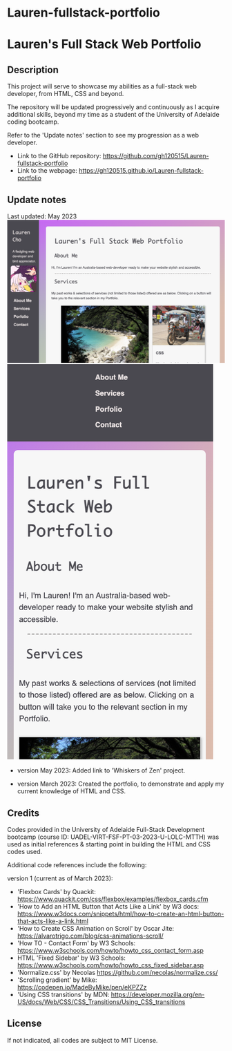 # Lauren-fullstack-portfolio

# Lauren's Full Stack Web Portfolio

## Description

This project will serve to showcase my abilities as a full-stack web developer, from HTML, CSS and beyond.

The repository will be updated progressively and continuously as I acquire additional skills, beyond my time as a student of the University of Adelaide coding bootcamp.

Refer to the 'Update notes' section to see my progression as a web developer.

- Link to the GitHub repository: <https://github.com/gh120515/Lauren-fullstack-portfolio>
- Link to the webpage: <https://gh120515.github.io/Lauren-fullstack-portfolio>

## Update notes

Last updated: May 2023
![Screenshot of Desktop view (as of Mar23](assets/screenshots/desktopMar23.png)
![Screenshot of Mobile view (as of Mar23)](assets/screenshots/mobileMar23.png)

- version May 2023: Added link to 'Whiskers of Zen' project.

- version March 2023: Created the portfolio, to demonstrate and apply my current knowledge of HTML and CSS.


## Credits

Codes provided in the University of Adelaide Full-Stack Development bootcamp (course ID: UADEL-VIRT-FSF-PT-03-2023-U-LOLC-MTTH) was used as initial references & starting point in building the HTML and CSS codes used.

Additional code references include the following:

version 1 (current as of March 2023):
- 'Flexbox Cards' by Quackit: <https://www.quackit.com/css/flexbox/examples/flexbox_cards.cfm>
- 'How to Add an HTML Button that Acts Like a Link' by W3 docs: <https://www.w3docs.com/snippets/html/how-to-create-an-html-button-that-acts-like-a-link.html>
- 'How to Create CSS Animation on Scroll' by Oscar Jite: <https://alvarotrigo.com/blog/css-animations-scroll/>
- 'How TO - Contact Form' by W3 Schools: <https://www.w3schools.com/howto/howto_css_contact_form.asp>
- HTML 'Fixed Sidebar' by W3 Schools: <https://www.w3schools.com/howto/howto_css_fixed_sidebar.asp>
- 'Normalize.css' by Necolas <https://github.com/necolas/normalize.css/>
- 'Scrolling gradient' by Mike: <https://codepen.io/MadeByMike/pen/eKPZZz>
- 'Using CSS transitions' by MDN: <https://developer.mozilla.org/en-US/docs/Web/CSS/CSS_Transitions/Using_CSS_transitions>


## License

If not indicated, all codes are subject to MIT License. 
